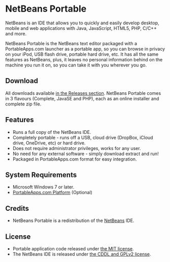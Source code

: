 # NetBeans Portable

NetBeans is an IDE that allows you to quickly and easily develop desktop, mobile
and web applications with Java, JavaScript, HTML5, PHP, C/C++ and more.

NetBeans Portable is the NetBeans text editor packaged with a PortableApps.com
launcher as a portable app, so you can browse in privacy on your iPod, USB flash
drive, portable hard drive, etc. It has all the same features as NetBeans, plus,
it leaves no personal information behind on the machine you run it on, so you
can take it with you wherever you go.

## Download
All downloads available [in the Releases section][1]. NetBeans Portable comes in
3 flavours (Complete, JavaSE and PHP), each as an online installer and complete
zip file.

 [1]: https://github.com/garethflowers/netbeans-portable/releases/latest

## Features
* Runs a full copy of the NetBeans IDE.
* Completely portable - runs off a USB, cloud drive (DropBox, iCloud drive,
  OneDrive, etc) or hard drive.
* Does not require administrator privileges, works for any user.
* No need for any external software - simply download extract and run!
* Packaged in PortableApps.com format for easy integration.

## System Requirements

* Microsoft Windows 7 or later.
* [PortableApps.com Platform][2] (Optional)

 [2]: http://portableapps.com/download

## Credits

* NetBeans Portable is a redistribution of the [NetBeans][3] IDE.

 [3]: https://netbeans.org/

## License

* Portable application code released under [the MIT license][4].
* The NetBeans IDE is released under [the CDDL and GPLv2 license][5].

 [4]: LICENSE
 [5]: https://netbeans.org/about/legal/license.html
